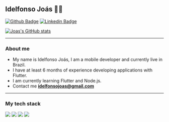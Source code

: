 ## Idelfonso Joás :man_technologist:
[![Github Badge](https://img.shields.io/badge/-Github-000?style=flat-square&logo=Github&logoColor=white&link=https://github.com/joasdc)](https://github.com/joasdc)
[![Linkedin Badge](https://img.shields.io/badge/-LinkedIn-blue?style=flat-square&logo=Linkedin&logoColor=white&link=https://www.linkedin.com/in/joasdc/)](https://www.linkedin.com/in/joasdc) 

[![Joas's GitHub stats](https://github-readme-stats.vercel.app/api?username=joasdc&title_color=ffffff&text_color=c9cacc&icon_color=9400D3&bg_color=1d1f21)](https://github.com/joasdc/github-readme-stats&hide=contribs,prs)

---
### About me

- My name is Idelfonso Joás, I am a mobile developer and currently live in Brazil.
- I have at least 6 months of experience developing applications with Flutter.
- I am currently learning Flutter and Node.js.
- Contact me **idelfonsojoas@gmail.com** 

---
### My tech stack
![](https://img.shields.io/badge/Flutter-informational?style=flat&logo=flutter&logoColor=white&color=323330)
![](https://img.shields.io/badge/JavaScript-informational?style=flat&logo=javascript&logoColor=white&color=323330)
![](https://img.shields.io/badge/Node.Js-informational?style=flat&logo=node.js&logoColor=white&color=323330)
![](https://img.shields.io/badge/Firebase-informational?style=flat&logo=firebase&logoColor=white&color=323330)


